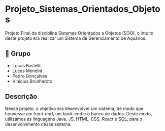 # Projeto_Sistemas_Orientados_Objetos
Projeto Final da disciplina Sistemas Orientados a Objetos (SOO), o intuito deste projeto era realizar um Sistema de Gerenciamento de Aquários.

## 🚀 Grupo
* Lucas Bastelli
* Lucas Mondini
* Pedro Gonçalves
* Vinícius Brunheroto

## Descrição
Nesse projeto, o objetivo era desenvolver um sistema, de modo que houvesse um front-end, um back-end e o banco de dados. Deste modo, utilizamos as linguagens Java, JS, HTML, CSS, React e SQL, para o desenvolvimento desse sistema.

